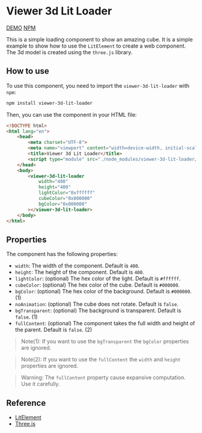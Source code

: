 # Viewer 3d Lit Loader

[DEMO](https://salvatorelaspata.github.io/viewer-3d-lit-loader/)
[NPM](https://www.npmjs.com/package/viewer-3d-lit-loader)

This is a simple loading component to show an amazing cube. It is a simple example to show how to use the `LitElement` to create a web component. The 3d model is created using the `three.js` library.

## How to use

To use this component, you need to import the `viewer-3d-lit-loader` with `npm`:
    
```bash
npm install viewer-3d-lit-loader
```

Then, you can use the component in your HTML file:

```html
<!DOCTYPE html>
<html lang="en">
    <head>
        <meta charset="UTF-8">
        <meta name="viewport" content="width=device-width, initial-scale=1.0">
        <title>Viewer 3d Lit Loader</title>
        <script type="module" src="./node_modules/viewer-3d-lit-loader/dist/viewer-3d-lit-loader.js"></script>
    </head>
    <body>
        <viewer-3d-lit-loader
            width="400"
            height="400"
            lightColor="0xffffff"
            cubeColor="0x000000"
            bgColor="0x000000"
        ></viewer-3d-lit-loader>
    </body>
</html>
```

## Properties

The component has the following properties:

- `width`: The width of the component. Default is `400`.
- `height`: The height of the component. Default is `400`.
- `lightColor`: (optional) The hex color of the light. Default is `#ffffff`.
- `cubeColor`: (optional) The hex color of the cube. Default is `#000000`.
- `bgColor`: (optional) The hex color of the background. Default is `#000000`. (1)
- `noAnimation`: (optional) The cube does not rotate. Default is `false`.
- `bgTransparent`: (optional) The background is transparent. Default is `false`. (1)
- `fullContent`: (optional) The component takes the full width and height of the parent. Default is `false`. (2)

>  Note(1): If you want to use the `bgTransparent` the `bgColor` properties are ignored.

> Note(2): If you want to use the `fullContent` the `width` and `height` properties are ignored.

> Warning: The `fullContent` property cause expansive computation. Use it carefully.

## Reference

- [LitElement](https://lit.dev/docs/components/)
- [Three.js](https://threejs.org/)